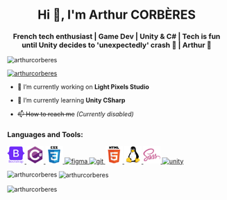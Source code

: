 <h1 align="center">Hi 👋, I'm Arthur CORBÈRES</h1>
<h3 align="center">French tech enthusiast | Game Dev | Unity & C# | Tech is fun until Unity decides to 'unexpectedly' crash 🤡 | Arthur 🚀</h3>

<p align="left"> <img src="https://komarev.com/ghpvc/?username=arthurcorberes&label=Profile%20views&color=062b16&style=flat" alt="arthurcorberes" /> </p>

<p align="left"> <a href="https://github.com/ryo-ma/github-profile-trophy"><img src="https://github-profile-trophy.vercel.app/?username=arthurcorberes" alt="arthurcorberes" /></a> </p>

- 🔭 I’m currently working on **Light Pixels Studio**

- 🌱 I’m currently learning **Unity CSharp**

- ~~📫 How to reach me~~ _(Currently disabled)_

<h3 align="left">Languages and Tools:</h3>
<p align="left"> <a href="https://getbootstrap.com" target="_blank" rel="noreferrer"> <img src="https://raw.githubusercontent.com/devicons/devicon/master/icons/bootstrap/bootstrap-plain-wordmark.svg" alt="bootstrap" width="40" height="40"/> </a> <a href="https://www.w3schools.com/cs/" target="_blank" rel="noreferrer"> <img src="https://raw.githubusercontent.com/devicons/devicon/master/icons/csharp/csharp-original.svg" alt="csharp" width="40" height="40"/> </a> <a href="https://www.w3schools.com/css/" target="_blank" rel="noreferrer"> <img src="https://raw.githubusercontent.com/devicons/devicon/master/icons/css3/css3-original-wordmark.svg" alt="css3" width="40" height="40"/> </a> <a href="https://www.figma.com/" target="_blank" rel="noreferrer"> <img src="https://www.vectorlogo.zone/logos/figma/figma-icon.svg" alt="figma" width="40" height="40"/> </a> <a href="https://git-scm.com/" target="_blank" rel="noreferrer"> <img src="https://www.vectorlogo.zone/logos/git-scm/git-scm-icon.svg" alt="git" width="40" height="40"/> </a> <a href="https://www.w3.org/html/" target="_blank" rel="noreferrer"> <img src="https://raw.githubusercontent.com/devicons/devicon/master/icons/html5/html5-original-wordmark.svg" alt="html5" width="40" height="40"/> </a> <a href="https://www.linux.org/" target="_blank" rel="noreferrer"> <img src="https://raw.githubusercontent.com/devicons/devicon/master/icons/linux/linux-original.svg" alt="linux" width="40" height="40"/> </a> <a href="https://sass-lang.com" target="_blank" rel="noreferrer"> <img src="https://raw.githubusercontent.com/devicons/devicon/master/icons/sass/sass-original.svg" alt="sass" width="40" height="40"/> </a> <a href="https://unity.com/" target="_blank" rel="noreferrer"> <img src="https://upload.vectorlogo.zone/logos/unity3d/images/562cc0fa-a6c4-45a3-8412-ef8bce616751.svg" alt="unity" width="40" height="40"/> </a> </p>

<p><img align="left" src="https://github-readme-stats.vercel.app/api/top-langs?username=arthurcorberes&show_icons=true&locale=en&layout=compact" alt="arthurcorberes" /></p>

<p>&nbsp;<img align="center" src="https://github-readme-stats.vercel.app/api?username=arthurcorberes&show_icons=true&locale=en" alt="arthurcorberes" /></p>

<p><img align="center" src="https://github-readme-streak-stats.herokuapp.com/?user=arthurcorberes&" alt="arthurcorberes" /></p>
